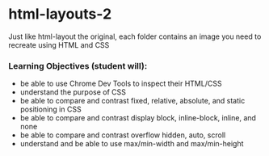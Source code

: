 html-layouts-2
==============
Just like html-layout the original, each folder contains an image you need to recreate using HTML and CSS

### Learning Objectives (student will):
  - be able to use Chrome Dev Tools to inspect their HTML/CSS
  - understand the purpose of CSS
  - be able to compare and contrast fixed, relative, absolute, and static positioning in CSS
  - be able to compare and contrast display block, inline-block, inline, and none
  - be able to compare and contrast overflow hidden, auto, scroll
  - understand and be able to use max/min-width and max/min-height

